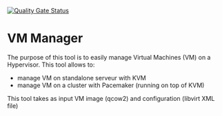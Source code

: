 [![Quality Gate Status](https://sonarcloud.io/api/project_badges/measure?project=seapath_vm_manager&metric=alert_status)](https://sonarcloud.io/summary/new_code?id=seapath_vm_manager)

# VM Manager

The purpose of this tool is to easily manage Virtual Machines (VM) on a Hypervisor.
This tool allows to:
- manage VM on standalone serveur with KVM
- manage VM on a cluster with Pacemaker (running on top of KVM)

This tool takes as input VM image (qcow2) and configuration (libvirt XML file)
